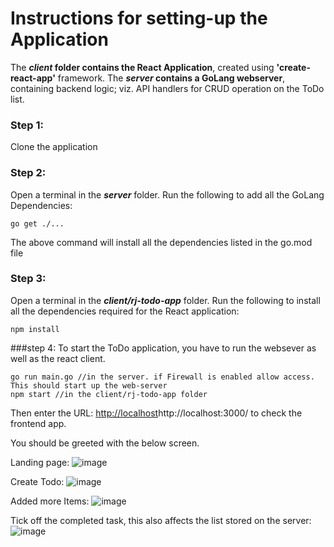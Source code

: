 # Instructions for setting-up the Application

The ***client* folder contains the React Application**, created using **'create-react-app'** framework.
The ***server* contains a GoLang webserver**, containing backend logic; viz. API handlers for CRUD operation on the ToDo list. 

### Step 1:
Clone the application 

### Step 2:
Open a terminal in the ***server*** folder. Run the following to add all the GoLang Dependencies:
```
go get ./...
```
The above command will install all the dependencies listed in the go.mod file

### Step 3:
Open a terminal in the ***client/rj-todo-app*** folder. Run the following to install all the dependencies required for the React application:
```
npm install
```

###step 4:
To start the ToDo application, you have to run the websever as well as the react client.
```
go run main.go //in the server. if Firewall is enabled allow access. This should start up the web-server
npm start //in the client/rj-todo-app folder
```

Then enter the URL: [http://localhost](http://localhost:3000/)http://localhost:3000/ to check the frontend app.

You should be greeted with the below screen.

Landing page:
![image](https://github.com/Code0Steak/React-ToDo-Application/assets/55844298/b5c13645-7c57-4bf0-82a8-c1e103a1e665)

Create Todo:
![image](https://github.com/Code0Steak/React-ToDo-Application/assets/55844298/14f6d94e-73ea-4105-83a2-794e7adc903f)

Added more Items:
![image](https://github.com/Code0Steak/React-ToDo-Application/assets/55844298/0ed8b324-007b-47a2-8685-654bff1ac891)

Tick off the completed task, this also affects the list stored on the server:
![image](https://github.com/Code0Steak/React-ToDo-Application/assets/55844298/316f9200-d842-40ad-bda6-a221b45d8afe)


